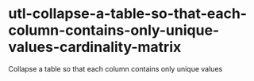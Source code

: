 # utl-collapse-a-table-so-that-each-column-contains-only-unique-values-cardinality-matrix
Collapse a table so that each column contains only unique values
